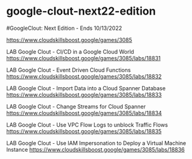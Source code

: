 # google-clout-next22-edition
#GoogleClout: Next Edition - Ends 10/13/2022

https://www.cloudskillsboost.google/games/3085


LAB
Google Clout - CI/CD in a Google Cloud World
https://www.cloudskillsboost.google/games/3085/labs/18831


LAB
Google Clout - Event Driven Cloud Functions
https://www.cloudskillsboost.google/games/3085/labs/18832


LAB
Google Clout - Import Data into a Cloud Spanner Database
https://www.cloudskillsboost.google/games/3085/labs/18833


LAB
Google Clout - Change Streams for Cloud Spanner
https://www.cloudskillsboost.google/games/3085/labs/18834


LAB
Google Clout - Use VPC Flow Logs to unblock Traffic Flows
https://www.cloudskillsboost.google/games/3085/labs/18835


LAB
Google Clout - Use IAM Impersonation to Deploy a Virtual Machine Instance
https://www.cloudskillsboost.google/games/3085/labs/18836
